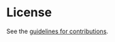 # License

See the
[guidelines for contributions](https://github.com/boucadair/udp-ipfix/blob/main/CONTRIBUTING.md).
